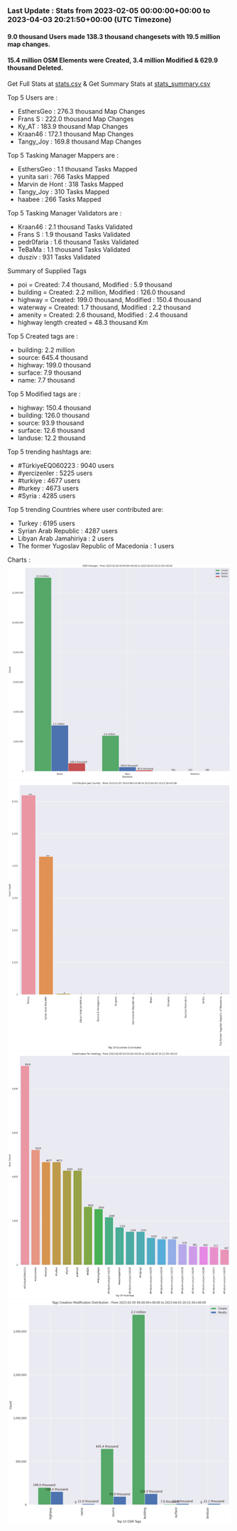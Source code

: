 ### Last Update : Stats from 2023-02-05 00:00:00+00:00 to 2023-04-03 20:21:50+00:00 (UTC Timezone)

#### 9.0 thousand Users made 138.3 thousand changesets with 19.5 million map changes.
#### 15.4 million OSM Elements were Created, 3.4 million Modified & 629.9 thousand Deleted.
Get Full Stats at [stats.csv](/stats/turkeyeq/Daily/stats.csv)
 & Get Summary Stats at [stats_summary.csv](/stats/turkeyeq/Daily/stats_summary.csv)

Top 5 Users are : 
- EsthersGeo : 276.3 thousand Map Changes
- Frans S : 222.0 thousand Map Changes
- Ky_AT : 183.9 thousand Map Changes
- Kraan46 : 172.1 thousand Map Changes
- Tangy_Joy : 169.8 thousand Map Changes

Top 5 Tasking Manager Mappers are : 
- EsthersGeo : 1.1 thousand Tasks Mapped
- yunita sari : 766 Tasks Mapped
- Marvin de Hont : 318 Tasks Mapped
- Tangy_Joy : 310 Tasks Mapped
- haabee : 266 Tasks Mapped

Top 5 Tasking Manager Validators are : 
- Kraan46 : 2.1 thousand Tasks Validated
- Frans S : 1.9 thousand Tasks Validated
- pedr0faria : 1.6 thousand Tasks Validated
- TeBaMa : 1.1 thousand Tasks Validated
- dusziv : 931 Tasks Validated

Summary of Supplied Tags
- poi = Created: 7.4 thousand, Modified : 5.9 thousand
- building = Created: 2.2 million, Modified : 126.0 thousand
- highway = Created: 199.0 thousand, Modified : 150.4 thousand
- waterway = Created: 1.7 thousand, Modified : 2.2 thousand
- amenity = Created: 2.6 thousand, Modified : 2.4 thousand
- highway length created = 48.3 thousand Km


Top 5 Created tags are :
- building: 2.2 million
- source: 645.4 thousand
- highway: 199.0 thousand
- surface: 7.9 thousand
- name: 7.7 thousand


Top 5 Modified tags are :
- highway: 150.4 thousand
- building: 126.0 thousand
- source: 93.9 thousand
- surface: 12.6 thousand
- landuse: 12.2 thousand


Top 5 trending hashtags are:
- #TürkiyeEQ060223 : 9040 users
- #yercizenler : 5225 users
- #turkiye : 4677 users
- #turkey : 4673 users
- #Syria : 4285 users


Top 5 trending Countries where user contributed are:
- Turkey : 6195 users
- Syrian Arab Republic : 4287 users
- Libyan Arab Jamahiriya : 2 users
- The former Yugoslav Republic of Macedonia : 1 users


 Charts : 
![Alt text](./stats_osm_changes.png) 
![Alt text](./stats_users_per_country.png) 
![Alt text](./stats_users_per_hashtag.png) 
![Alt text](./stats_tags.png) 
